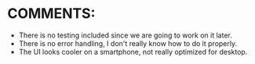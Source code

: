 # COMMENTS:

- There is no testing included since we are going to work on it later.
- There is no error handling, I don't really know how to do it properly.
- The UI looks cooler on a smartphone, not really optimized for desktop.